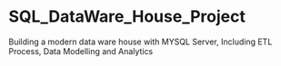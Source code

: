# SQL_DataWare_House_Project
Building a modern data ware house with MYSQL Server, Including ETL Process, Data Modelling and Analytics
